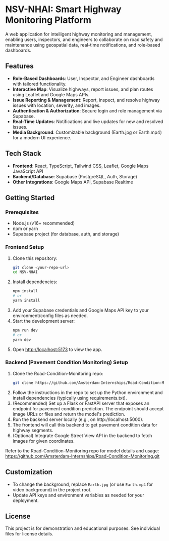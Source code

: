 # NSV-NHAI: Smart Highway Monitoring Platform

A web application for intelligent highway monitoring and management, enabling users, inspectors, and engineers to collaborate on road safety and maintenance using geospatial data, real-time notifications, and role-based dashboards.

## Features
- **Role-Based Dashboards**: User, Inspector, and Engineer dashboards with tailored functionality.
- **Interactive Map**: Visualize highways, report issues, and plan routes using Leaflet and Google Maps APIs.
- **Issue Reporting & Management**: Report, inspect, and resolve highway issues with location, severity, and images.
- **Authentication & Authorization**: Secure login and role management via Supabase.
- **Real-Time Updates**: Notifications and live updates for new and resolved issues.
- **Media Background**: Customizable background (Earth.jpg or Earth.mp4) for a modern UI experience.

## Tech Stack
- **Frontend**: React, TypeScript, Tailwind CSS, Leaflet, Google Maps JavaScript API
- **Backend/Database**: Supabase (PostgreSQL, Auth, Storage)
- **Other Integrations**: Google Maps API, Supabase Realtime

## Getting Started

### Prerequisites
- Node.js (v16+ recommended)
- npm or yarn
- Supabase project (for database, auth, and storage)

### Frontend Setup
1. Clone this repository:
   ```bash
   git clone <your-repo-url>
   cd NSV-NHAI
   ```
2. Install dependencies:
   ```bash
   npm install
   # or
   yarn install
   ```
3. Add your Supabase credentials and Google Maps API key to your environment/config files as needed.
4. Start the development server:
   ```bash
   npm run dev
   # or
   yarn dev
   ```
5. Open [http://localhost:5173](http://localhost:5173) to view the app.

### Backend (Pavement Condition Monitoring) Setup

1. Clone the Road-Condition-Monitoring repo:
   ```bash
   git clone https://github.com/Amsterdam-Internships/Road-Condition-Monitoring.git
   ```
2. Follow the instructions in the repo to set up the Python environment and install dependencies (typically using requirements.txt).
3. (Recommended) Set up a Flask or FastAPI server that exposes an endpoint for pavement condition prediction. The endpoint should accept image URLs or files and return the model's prediction.
4. Run the backend server locally (e.g., on http://localhost:5000).
5. The frontend will call this backend to get pavement condition data for highway segments.
6. (Optional) Integrate Google Street View API in the backend to fetch images for given coordinates.

Refer to the Road-Condition-Monitoring repo for model details and usage: https://github.com/Amsterdam-Internships/Road-Condition-Monitoring.git

## Customization
- To change the background, replace `Earth.jpg` (or use `Earth.mp4` for video background) in the project root.
- Update API keys and environment variables as needed for your deployment.

## License
This project is for demonstration and educational purposes. See individual files for license details.

